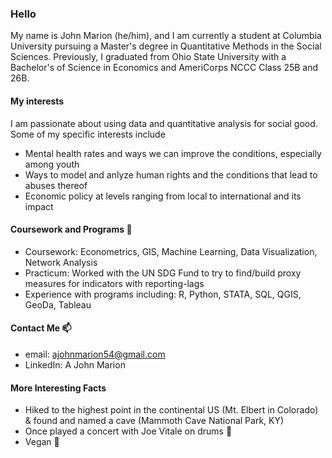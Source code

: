 ### Hello

My name is John Marion (he/him), and I am currently a student at Columbia University pursuing a Master's degree in Quantitative Methods in the Social Sciences. Previously, I graduated from Ohio State University with a Bachelor's of Science in Economics and AmeriCorps NCCC Class 25B and 26B. 

#### My interests
I am passionate about using data and quantitative analysis for social good. Some of my specific interests include
* Mental health rates and ways we can improve the conditions, especially among youth
* Ways to model and anlyze human rights and the conditions that lead to abuses thereof
* Economic policy at levels ranging from local to international and its impact 

#### Coursework and Programs 🌱
* Coursework: Econometrics, GIS, Machine Learning, Data Visualization, Network Analysis
* Practicum: Worked with the UN SDG Fund to try to find/build proxy measures for indicators with reporting-lags
* Experience with programs including: R, Python, STATA, SQL, QGIS, GeoDa, Tableau

#### Contact Me 📫
* email: ajohnmarion54@gmail.com
* LinkedIn: A John Marion

#### More Interesting Facts
* Hiked to the highest point in the continental US (Mt. Elbert in Colorado) & found and named a cave (Mammoth Cave National Park, KY)
* Once played a concert with Joe Vitale on drums :guitar:
* Vegan :broccoli:

<!--
**JohnMarion54/JohnMarion54** is a ✨ _special_ ✨ repository because its `README.md` (this file) appears on your GitHub profile.

Here are some ideas to get you started:

- 🔭 I’m currently working on ...
- 🌱 I’m currently learning ...
- 👯 I’m looking to collaborate on ...
- 🤔 I’m looking for help with ...
- 💬 Ask me about ...
- 📫 How to reach me: ...
- 😄 Pronouns: ...
- ⚡ Fun fact: ...
-->
